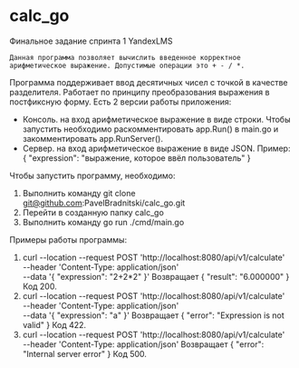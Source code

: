# calc_go
Финальное задание спринта 1 YandexLMS

    Данная программа позволяет вычислить введенное корректное арифметическое выражение. Допустимые операции это + - / *.
Программа поддерживает ввод десятичных чисел с точкой в качестве разделителя. Работает по принципу преобразования выражения в постфиксную форму.
Есть 2 версии работы приложения: 
 - Консоль. на вход арифметическое выражение в виде строки. 
    Чтобы запустить необходимо раскомментировать app.Run() в main.go и закомментировать app.RunServer().
 - Сервер. на вход арифметическое выражение в виде JSON. Пример:
{
    "expression": "выражение, которое ввёл пользователь"
}

Чтобы запустить программу, необходимо:
1) Выполнить команду git clone git@github.com:PavelBradnitski/calc_go.git
2) Перейти в созданную папку calc_go
3) Выполнить команду go run ./cmd/main.go

Примеры работы программы:
1) curl --location --request POST 'http://localhost:8080/api/v1/calculate' \
--header 'Content-Type: application/json' \
--data '{
  "expression": "2+2*2"
}'
Возвращает
{
    "result": "6.000000"
}
Код 200.
2) curl --location --request POST 'http://localhost:8080/api/v1/calculate' \
--header 'Content-Type: application/json' \
--data '{
  "expression": "a"
}'
Возвращает 
{
    "error": "Expression is not valid"
} 
Код 422.
3) curl --location --request POST 'http://localhost:8080/api/v1/calculate' \
--header 'Content-Type: application/json'
Возвращает 
{
    "error": "Internal server error"
}
Код 500.
